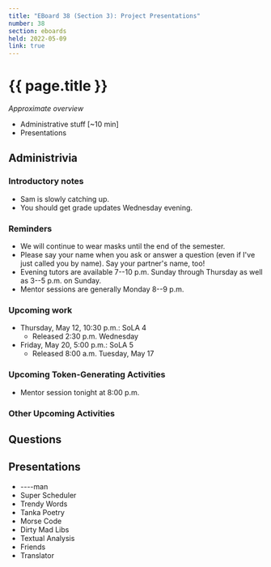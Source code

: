 ```yaml
---
title: "EBoard 38 (Section 3): Project Presentations"
number: 38
section: eboards
held: 2022-05-09
link: true
---
```

# {{ page.title }}

_Approximate overview_

* Administrative stuff [~10 min]
* Presentations

Administrivia
-------------

### Introductory notes

* Sam is slowly catching up.
* You should get grade updates Wednesday evening.

### Reminders

* We will continue to wear masks until the end of the semester.  
* Please say your name when you ask or answer a question (even if I've
  just called you by name).  Say your partner's name, too!
* Evening tutors are available 7--10 p.m. Sunday through Thursday as
  well as 3--5 p.m. on Sunday.
* Mentor sessions are generally Monday 8--9 p.m.  

### Upcoming work

* Thursday, May 12, 10:30 p.m.: SoLA 4
    * Released 2:30 p.m. Wednesday
* Friday, May 20, 5:00 p.m.: SoLA 5
    * Released 8:00 a.m. Tuesday, May 17

### Upcoming Token-Generating Activities

* Mentor session tonight at 8:00 p.m.

### Other Upcoming Activities

Questions
---------

Presentations
-------------

* ----man
* Super Scheduler
* Trendy Words
* Tanka Poetry
* Morse Code
* Dirty Mad Libs
* Textual Analysis
* Friends
* Translator
